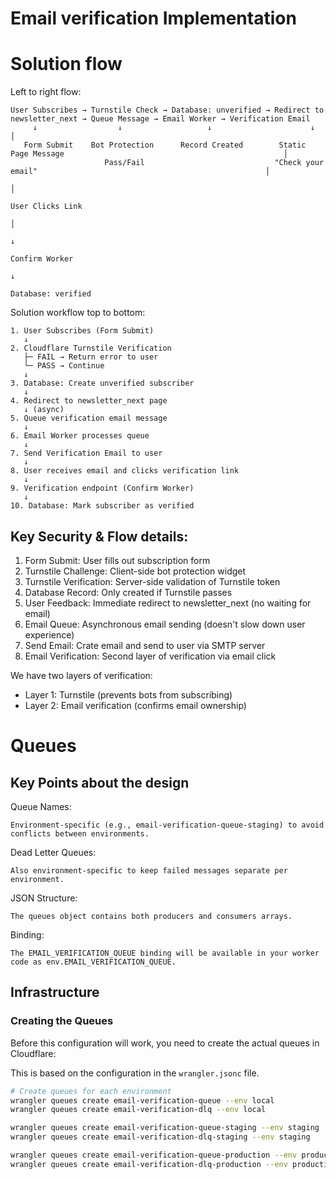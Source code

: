 # Email verification Implementation

# Solution flow

Left to right flow:

```
User Subscribes → Turnstile Check → Database: unverified → Redirect to newsletter_next → Queue Message → Email Worker → Verification Email
     ↓                  ↓                   ↓                      ↓                                                            │
   Form Submit    Bot Protection      Record Created        Static Page Message                                                 │
                     Pass/Fail                             "Check your email"                                                   │
                                                                                                                                │
                                                                                                                          User Clicks Link
                                                                                                                                │
                                                                                                                                ↓
                                                                                                                         Confirm Worker
                                                                                                                                ↓
                                                                                                                        Database: verified
```

Solution workflow top to bottom:

```
1. User Subscribes (Form Submit)
   ↓
2. Cloudflare Turnstile Verification
   ├─ FAIL → Return error to user
   └─ PASS → Continue
   ↓
3. Database: Create unverified subscriber
   ↓
4. Redirect to newsletter_next page
   ↓ (async)
5. Queue verification email message
   ↓
6. Email Worker processes queue
   ↓
7. Send Verification Email to user
   ↓
8. User receives email and clicks verification link
   ↓
9. Verification endpoint (Confirm Worker)
   ↓
10. Database: Mark subscriber as verified
```

## Key Security & Flow details:

1. Form Submit: User fills out subscription form
2. Turnstile Challenge: Client-side bot protection widget
3. Turnstile Verification: Server-side validation of Turnstile token
4. Database Record: Only created if Turnstile passes
5. User Feedback: Immediate redirect to newsletter_next (no waiting for email)
6. Email Queue: Asynchronous email sending (doesn't slow down user experience)
7. Send Email: Crate email and send to user via SMTP server
8. Email Verification: Second layer of verification via email click

We have two layers of verification:

 - Layer 1: Turnstile (prevents bots from subscribing)
 - Layer 2: Email verification (confirms email ownership)

# Queues

## Key Points about the design

Queue Names:

    Environment-specific (e.g., email-verification-queue-staging) to avoid conflicts between environments.

Dead Letter Queues:

    Also environment-specific to keep failed messages separate per environment.

JSON Structure:

    The queues object contains both producers and consumers arrays.

Binding:

    The EMAIL_VERIFICATION_QUEUE binding will be available in your worker code as env.EMAIL_VERIFICATION_QUEUE.

## Infrastructure

### Creating the Queues

Before this configuration will work, you need to create the actual queues in Cloudflare:

This is based on the configuration in the `wrangler.jsonc` file.

```bash
# Create queues for each environment
wrangler queues create email-verification-queue --env local
wrangler queues create email-verification-dlq --env local

wrangler queues create email-verification-queue-staging --env staging
wrangler queues create email-verification-dlq-staging --env staging

wrangler queues create email-verification-queue-production --env production
wrangler queues create email-verification-dlq-production --env production
```
